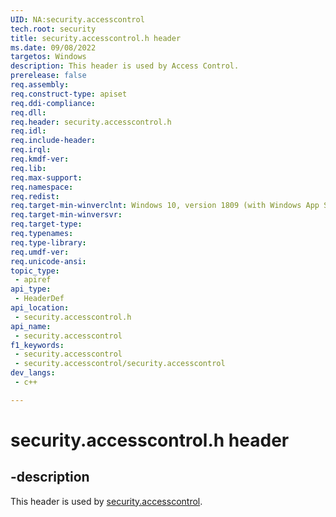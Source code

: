 ```yaml
---
UID: NA:security.accesscontrol
tech.root: security
title: security.accesscontrol.h header
ms.date: 09/08/2022
targetos: Windows
description: This header is used by Access Control.
prerelease: false
req.assembly: 
req.construct-type: apiset
req.ddi-compliance: 
req.dll: 
req.header: security.accesscontrol.h
req.idl: 
req.include-header: 
req.irql: 
req.kmdf-ver: 
req.lib: 
req.max-support: 
req.namespace: 
req.redist: 
req.target-min-winverclnt: Windows 10, version 1809 (with Windows App SDK 1.2 or later)
req.target-min-winversvr: 
req.target-type: 
req.typenames: 
req.type-library: 
req.umdf-ver: 
req.unicode-ansi: 
topic_type:
 - apiref
api_type:
 - HeaderDef
api_location:
 - security.accesscontrol.h
api_name:
 - security.accesscontrol
f1_keywords:
 - security.accesscontrol
 - security.accesscontrol/security.accesscontrol
dev_langs:
 - c++

---
```


# security.accesscontrol.h header

## -description

This header is used by [security.accesscontrol](../_security).
